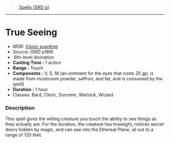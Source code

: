 ﻿---
!SpellItem
Family: SpellVO
Name: True Seeing
Type: divination
Level: 6
CastingTime: 1 action
Range: Touch
Components: V, S, M (an ointment for the eyes that costs 25 gp; is made from mushroom powder, saffron, and fat; and is consumed by the spell)
Duration: 1 hour
Classes: Bard, Cleric, Sorcerer, Warlock, Wizard
Source: (SRD p189)
AltName: '[Vision suprême](hd_spells_vision_supreme.md)'
Id: spells_vo.md#true-seeing
ParentLink: spells_vo.md#spells-srd-p
ParentName: Spells (SRD p)
NameLevel: 1
Attributes:
  Name: True Seeing
  Markdown: >+
    # <!--Name-->True Seeing<!--/Name-->


    - MDR: <!--AltName-->[Vision suprême](hd_spells_vision_supreme.md)<!--/AltName-->

    - Source: <!--Source-->(SRD p189)<!--/Source-->

    -  <!--Level-->6<!--/Level-->th-level <!--Type-->divination<!--/Type-->

    - **Casting Time :** <!--CastingTime-->1 action<!--/CastingTime-->

    - **Range :** <!--Range-->Touch<!--/Range-->

    - **Components :** <!--Components-->V, S, M (an ointment for the eyes that costs 25 gp; is made from mushroom powder, saffron, and fat; and is consumed by the spell)<!--/Components-->

    - **Duration :** <!--Duration-->1 hour<!--/Duration-->

    - Classes: <!--Classes-->Bard, Cleric, Sorcerer, Warlock, Wizard<!--/Classes-->


    ### Description


    This spell gives the willing creature you touch the ability to see things as they actually are. For the duration, the creature has truesight, notices secret doors hidden by magic, and can see into the Ethereal Plane, all out to a range of 120 feet.

  AltName: '[Vision suprême](hd_spells_vision_supreme.md)'
  Source: (SRD p189)
  Level: 6
  Type: divination
  CastingTime: 1 action
  Range: Touch
  Components: V, S, M (an ointment for the eyes that costs 25 gp; is made from mushroom powder, saffron, and fat; and is consumed by the spell)
  Duration: 1 hour
  Classes: Bard, Cleric, Sorcerer, Warlock, Wizard
AttributesDictionary: >+
  Name: True Seeing

  Markdown: >+

    # <!--Name-->True Seeing<!--/Name-->





    - MDR: <!--AltName-->[Vision suprême](hd_spells_vision_supreme.md)<!--/AltName-->



    - Source: <!--Source-->(SRD p189)<!--/Source-->



    -  <!--Level-->6<!--/Level-->th-level <!--Type-->divination<!--/Type-->



    - **Casting Time :** <!--CastingTime-->1 action<!--/CastingTime-->



    - **Range :** <!--Range-->Touch<!--/Range-->



    - **Components :** <!--Components-->V, S, M (an ointment for the eyes that costs 25 gp; is made from mushroom powder, saffron, and fat; and is consumed by the spell)<!--/Components-->



    - **Duration :** <!--Duration-->1 hour<!--/Duration-->



    - Classes: <!--Classes-->Bard, Cleric, Sorcerer, Warlock, Wizard<!--/Classes-->





    ### Description





    This spell gives the willing creature you touch the ability to see things as they actually are. For the duration, the creature has truesight, notices secret doors hidden by magic, and can see into the Ethereal Plane, all out to a range of 120 feet.



  AltName: '[Vision suprême](hd_spells_vision_supreme.md)'

  Source: (SRD p189)

  Level: 6

  Type: divination

  CastingTime: 1 action

  Range: Touch

  Components: V, S, M (an ointment for the eyes that costs 25 gp; is made from mushroom powder, saffron, and fat; and is consumed by the spell)

  Duration: 1 hour

  Classes: Bard, Cleric, Sorcerer, Warlock, Wizard

---
> [Spells (SRD p)](srd_spells.md)

---

# True Seeing

- MDR: [Vision suprême](hd_spells_vision_supreme.md)
- Source: (SRD p189)
-  6th-level divination
- **Casting Time :** 1 action
- **Range :** Touch
- **Components :** V, S, M (an ointment for the eyes that costs 25 gp; is made from mushroom powder, saffron, and fat; and is consumed by the spell)
- **Duration :** 1 hour
- Classes: Bard, Cleric, Sorcerer, Warlock, Wizard

### Description

This spell gives the willing creature you touch the ability to see things as they actually are. For the duration, the creature has truesight, notices secret doors hidden by magic, and can see into the Ethereal Plane, all out to a range of 120 feet.

